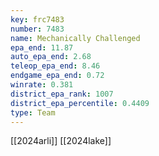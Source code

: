 ```yaml
---
key: frc7483
number: 7483
name: Mechanically Challenged
epa_end: 11.87
auto_epa_end: 2.68
teleop_epa_end: 8.46
endgame_epa_end: 0.72
winrate: 0.381
district_epa_rank: 1007
district_epa_percentile: 0.4409
type: Team
---
```

[[2024arli]]
[[2024lake]]
